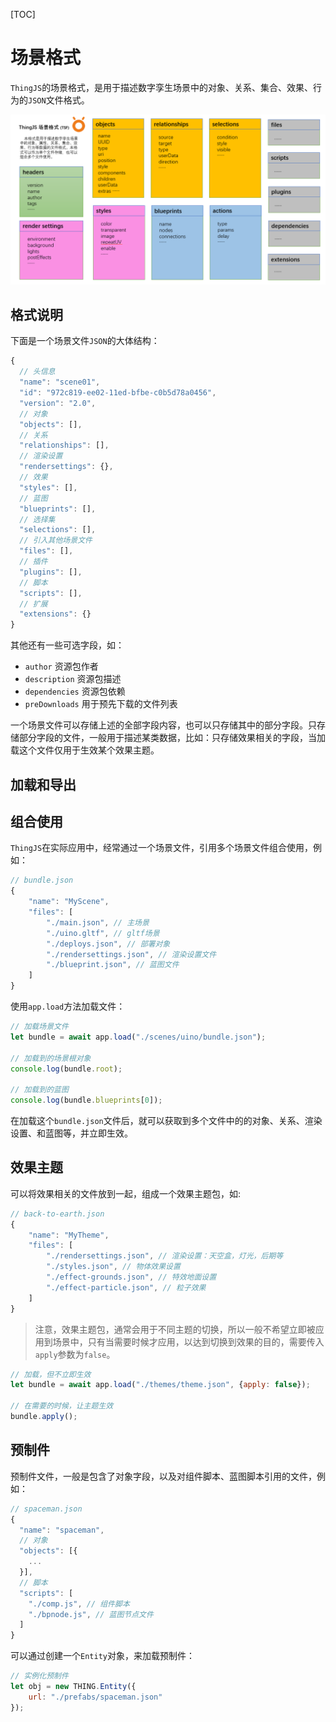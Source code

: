 [TOC]

# 场景格式
<!-- bundle -->

`ThingJS`的场景格式，是用于描述数字孪生场景中的对象、关系、集合、效果、行为的`JSON`文件格式。

![TSF](./images/tsf.png "TSF")

## 格式说明
下面是一个场景文件`JSON`的大体结构：
```javascript
{
  // 头信息
  "name": "scene01",
  "id": "972c819-ee02-11ed-bfbe-c0b5d78a0456",
  "version": "2.0",
  // 对象
  "objects": [],
  // 关系
  "relationships": [],
  // 渲染设置
  "rendersettings": {},
  // 效果
  "styles": [],
  // 蓝图
  "blueprints": [],
  // 选择集
  "selections": [],
  // 引入其他场景文件
  "files": [],
  // 插件
  "plugins": [],
  // 脚本
  "scripts": [],
  // 扩展
  "extensions": {}  
}
```
其他还有一些可选字段，如：
* `author` 资源包作者
* `description` 资源包描述
* `dependencies` 资源包依赖
* `preDownloads` 用于预先下载的文件列表

一个场景文件可以存储上述的全部字段内容，也可以只存储其中的部分字段。只存储部分字段的文件，一般用于描述某类数据，比如：只存储效果相关的字段，当加载这个文件仅用于生效某个效果主题。

## 加载和导出

## 组合使用
`ThingJS`在实际应用中，经常通过一个场景文件，引用多个场景文件组合使用，例如：
```javascript
// bundle.json
{
    "name": "MyScene",
    "files": [
        "./main.json", // 主场景
        "./uino.gltf", // gltf场景
        "./deploys.json", // 部署对象
        "./rendersettings.json", // 渲染设置文件
        "./blueprint.json", // 蓝图文件
    ]
}
```
使用`app.load`方法加载文件：
```javascript
// 加载场景文件
let bundle = await app.load("./scenes/uino/bundle.json");

// 加载到的场景根对象
console.log(bundle.root);

// 加载到的蓝图
console.log(bundle.blueprints[0]);
```
在加载这个`bundle.json`文件后，就可以获取到多个文件中的的对象、关系、渲染设置、和蓝图等，并立即生效。


## 效果主题
可以将效果相关的文件放到一起，组成一个效果主题包，如:

```javascript
// back-to-earth.json
{
    "name": "MyTheme",
    "files": [
        "./rendersettings.json", // 渲染设置：天空盒，灯光，后期等
        "./styles.json", // 物体效果设置
        "./effect-grounds.json", // 特效地面设置
        "./effect-particle.json", // 粒子效果
    ]
}
```

> 注意，效果主题包，通常会用于不同主题的切换，所以一般不希望立即被应用到场景中，只有当需要时候才应用，以达到切换到效果的目的，需要传入`apply`参数为`false`。

```javascript
// 加载，但不立即生效
let bundle = await app.load("./themes/theme.json", {apply: false});

// 在需要的时候，让主题生效
bundle.apply();
```

## 预制件
预制件文件，一般是包含了对象字段，以及对组件脚本、蓝图脚本引用的文件，例如：
```javascript
// spaceman.json
{
  "name": "spaceman",
  // 对象
  "objects": [{
    ...
  }],
  // 脚本
  "scripts": [
    "./comp.js", // 组件脚本
    "./bpnode.js", // 蓝图节点文件    
  ]
}
```

可以通过创建一个`Entity`对象，来加载预制件：
```javascript
// 实例化预制件
let obj = new THING.Entity({
    url: "./prefabs/spaceman.json"
});
```

